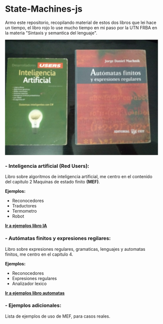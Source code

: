# State-Machines-js

Armo este repositorio, recopilando material de estos dos libros que lei hace un tiempo, el libro rojo lo use mucho tiempo en mi paso por la UTN FRBA en la materia "Sintaxis y semantica del lenguaje".

![N|Solid](https://github.com/damiancipolat/State-Machines-js/blob/master/basicos/docs/books.jpeg?raw=true)

### - Inteligencia artificial (Red Users):
Libro sobre algoritmos de inteligencia artificial, me centro en el contenido del capitulo 2 Maquinas de estado finito **(MEF)**.

**Ejemplos:**
- Reconocedores
- Traductores
- Termometro
- Robot

**[Ir a ejemplos libro IA]**

[Ir a ejemplos libro IA]:https://github.com/damiancipolat/Nodejs-Design-Pattern/blob/master/README.md#factory

### - Autómatas finitos y expresiones regilares:
Libro sobre expresiones regulares, gramaticas, lenguajes y automatas finitos, me centro en el capitulo 4.

**Ejemplos:**
- Reconocedores
- Expresiones regulares
- Analizador lexico

**[Ir a ejemplos libro automatas]**

[Ir a ejemplos libro automatas]:https://github.com/damiancipolat/Nodejs-Design-Pattern/blob/master/README.md#factory

### - Ejemplos adicionales:
Lista de ejemplos de uso de MEF, para casos reales.
